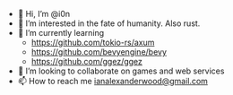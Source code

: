  - 👋 Hi, I’m @i0n
 - 👀 I’m interested in the fate of humanity. Also rust.
 - 🌱 I’m currently learning 
	 - https://github.com/tokio-rs/axum  
	 - https://github.com/bevyengine/bevy 
	 - https://github.com/ggez/ggez
 - 💞️ I’m looking to collaborate on games and web services
 - 📫 How to reach me ianalexanderwood@gmail.com

<!---
i0n/i0n is a ✨ special ✨ repository because its `README.md` (this file) appears on your GitHub profile.
You can click the Preview link to take a look at your changes.
--->
